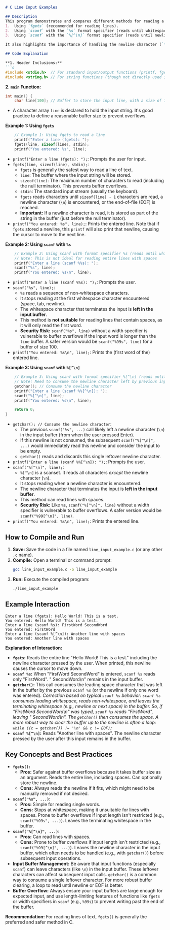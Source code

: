 ```markdown
# C Line Input Examples

## Description
This program demonstrates and compares different methods for reading a line of text input from the user in C. It showcases:
1.  Using `fgets` (recommended for reading lines).
2.  Using `scanf` with the `%s` format specifier (reads until whitespace).
3.  Using `scanf` with the `%[^\n]` format specifier (reads until newline).

It also highlights the importance of handling the newline character (`\n`) that can be left in the input buffer by functions like `scanf`.

## Code Explanation

**1. Header Inclusions:**
```c
#include <stdio.h>  // For standard input/output functions (printf, fgets, scanf, getchar)
#include <string.h> // For string functions (though not directly used in this specific version, often useful with string input)
```

**2. `main` Function:**
```c
int main() {
    char line[100]; // Buffer to store the input line, with a size of 100 characters
```
*   A character array `line` is declared to hold the input string. It's good practice to define a reasonable buffer size to prevent overflows.

**Example 1: Using `fgets`**
```c
    // Example 1: Using fgets to read a line
    printf("Enter a line (fgets): ");
    fgets(line, sizeof(line), stdin);
    printf("You entered: %s", line);
```
*   `printf("Enter a line (fgets): ");`: Prompts the user for input.
*   `fgets(line, sizeof(line), stdin);`:
    *   `fgets` is generally the safest way to read a line of text.
    *   `line`: The buffer where the input string will be stored.
    *   `sizeof(line)`: The maximum number of characters to read (including the null terminator). This prevents buffer overflows.
    *   `stdin`: The standard input stream (usually the keyboard).
    *   `fgets` reads characters until `sizeof(line) - 1` characters are read, a newline character (`\n`) is encountered, or the end-of-file (EOF) is reached.
    *   **Important:** If a newline character is read, it is stored as part of the string in the buffer (just before the null terminator).
*   `printf("You entered: %s", line);`: Prints the entered line. Note that if `fgets` stored a newline, this `printf` will also print that newline, causing the cursor to move to the next line.

**Example 2: Using `scanf` with `%s`**
```c
    // Example 2: Using scanf with format specifier %s (reads until whitespace)
    // Note: This is not ideal for reading entire lines with spaces
    printf("Enter a line (scanf %%s): ");
    scanf("%s", line);
    printf("You entered: %s\n", line);
```
*   `printf("Enter a line (scanf %%s): ");`: Prompts the user.
*   `scanf("%s", line);`:
    *   `%s` reads a sequence of non-whitespace characters.
    *   It stops reading at the first whitespace character encountered (space, tab, newline).
    *   The whitespace character that terminates the input is **left in the input buffer**.
    *   This method is **not suitable** for reading lines that contain spaces, as it will only read the first word.
    *   **Security Risk:** `scanf("%s", line)` without a width specifier is vulnerable to buffer overflows if the input word is longer than the `line` buffer. A safer version would be `scanf("%99s", line)` for a buffer of size 100.
*   `printf("You entered: %s\n", line);`: Prints the (first word of the) entered line.

**Example 3: Using `scanf` with `%[^\n]`**
```c
    // Example 3: Using scanf with format specifier %[^\n] (reads until newline)
    // Note: Need to consume the newline character left by previous input
    getchar(); // Consume the newline character
    printf("Enter a line (scanf %%[^\n]): ");
    scanf("%[^\n]", line);
    printf("You entered: %s\n", line);

    return 0;
}
```
*   `getchar(); // Consume the newline character`:
    *   The previous `scanf("%s", ...)` call likely left a newline character (`\n`) in the input buffer (from when the user pressed Enter).
    *   If this newline is not consumed, the subsequent `scanf("%[^\n]", ...)` would immediately read this newline and consider the input to be empty.
    *   `getchar()` reads and discards this single leftover newline character.
*   `printf("Enter a line (scanf %%[^\n]): ");`: Prompts the user.
*   `scanf("%[^\n]", line);`:
    *   `%[^\n]` is a scanset. It reads all characters *except* the newline character (`\n`).
    *   It stops reading when a newline character is encountered.
    *   The newline character that terminates the input is **left in the input buffer**.
    *   This method can read lines with spaces.
    *   **Security Risk:** Like `%s`, `scanf("%[^\n]", line)` without a width specifier is vulnerable to buffer overflows. A safer version would be `scanf("%99[^\n]", line)`.
*   `printf("You entered: %s\n", line);`: Prints the entered line.

## How to Compile and Run

1.  **Save:** Save the code in a file named `line_input_example.c` (or any other `.c` name).
2.  **Compile:** Open a terminal or command prompt:
    ```bash
    gcc line_input_example.c -o line_input_example
    ```
3.  **Run:** Execute the compiled program:
    ```bash
    ./line_input_example
    ```

## Example Interaction

```
Enter a line (fgets): Hello World! This is a test.
You entered: Hello World! This is a test.
Enter a line (scanf %s): FirstWord SecondWord
You entered: FirstWord
Enter a line (scanf %[^\n]): Another line with spaces
You entered: Another line with spaces
```

**Explanation of Interaction:**
*   **`fgets`:** Reads the entire line "Hello World! This is a test." including the newline character pressed by the user. When printed, this newline causes the cursor to move down.
*   **`scanf %s`:** When "FirstWord SecondWord" is entered, `scanf %s` reads only "FirstWord". " SecondWord\n" remains in the input buffer.
*   **`getchar()`:** This call consumes the leading space character that was left in the buffer by the previous `scanf %s` (or the newline if only one word was entered). *Correction based on typical `scanf %s` behavior: `scanf %s` consumes leading whitespace, reads non-whitespace, and leaves the terminating whitespace (e.g., newline or next space) in the buffer. So, if "FirstWord SecondWord\n" was typed, `scanf %s` reads "FirstWord", leaving " SecondWord\n". The `getchar()` then consumes the space.* *A more robust way to clear the buffer up to the newline is often a loop: `while ((c = getchar()) != '\n' && c != EOF);`*
*   **`scanf %[^\n]`:** Reads "Another line with spaces". The newline character pressed by the user after this input remains in the buffer.

## Key Concepts and Best Practices

*   **`fgets()`:**
    *   **Pros:** Safer against buffer overflows because it takes buffer size as an argument. Reads the entire line, including spaces. Can optionally store the newline.
    *   **Cons:** Always reads the newline if it fits, which might need to be manually removed if not desired.
*   **`scanf("%s", ...)`:**
    *   **Pros:** Simple for reading single words.
    *   **Cons:** Stops at whitespace, making it unsuitable for lines with spaces. Prone to buffer overflows if input length isn't restricted (e.g., `scanf("%99s", ...)`). Leaves the terminating whitespace in the buffer.
*   **`scanf("%[^\n]", ...)`:**
    *   **Pros:** Can read lines with spaces.
    *   **Cons:** Prone to buffer overflows if input length isn't restricted (e.g., `scanf("%99[^\n]", ...)`). Leaves the newline character in the input buffer, which often needs to be handled (e.g., with `getchar()`) before subsequent input operations.
*   **Input Buffer Management:** Be aware that input functions (especially `scanf`) can leave characters (like `\n`) in the input buffer. These leftover characters can affect subsequent input calls. `getchar()` is a common way to consume a single leftover character. For more robust buffer clearing, a loop to read until newline or EOF is better.
*   **Buffer Overflow:** Always ensure your input buffers are large enough for expected input, and use length-limiting features of functions like `fgets` or width specifiers in `scanf` (e.g., `%99s`) to prevent writing past the end of the buffer.

**Recommendation:** For reading lines of text, `fgets()` is generally the preferred and safer method in C.

```